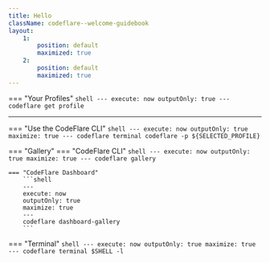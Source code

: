 ```yaml
---
title: Hello
className: codeflare--welcome-guidebook
layout:
    1:
        position: default
        maximized: true
    2:
        position: default
        maximized: true
---
```


=== "Your Profiles"
    ```shell
    ---
    execute: now
    outputOnly: true
    ---
    codeflare get profile
    ```

---

=== "Use the CodeFlare CLI"
    ```shell
    ---
    execute: now
    outputOnly: true
    maximize: true
    ---
    codeflare terminal codeflare -p ${SELECTED_PROFILE}
    ```

=== "Gallery"
    === "CodeFlare CLI"
        ```shell
        ---
        execute: now
        outputOnly: true
        maximize: true
        ---
        codeflare gallery
        ```

    === "CodeFlare Dashboard"
        ```shell
        ---
        execute: now
        outputOnly: true
        maximize: true
        ---
        codeflare dashboard-gallery
        ```

=== "Terminal"
    ```shell
    ---
    execute: now
    outputOnly: true
    maximize: true
    ---
    codeflare terminal $SHELL -l
    ```

